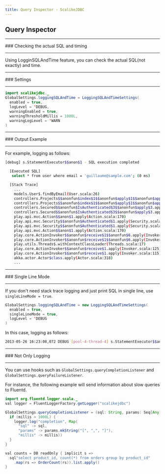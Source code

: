 ```yaml
---
title: Query Inspector - ScalikeJDBC
---
```


## Query Inspector

<hr/>
### Checking the actual SQL and timing
<hr/>

Using LogginSQLAndTime feature, you can check the actual SQL(not exactly) and time.

<hr/>
### Settings
<hr/>

```java
import scalikejdbc._
GlobalSettings.loggingSQLAndTime = LoggingSQLAndTimeSettings(
  enabled = true,
  logLevel = 'DEBUG,
  warningEnabled = true,
  warningThresholdMillis = 1000L,
  warningLogLevel = 'WARN
)
```

<hr/>
### Output Example
<hr/>

For example, logging as follows:

```sh
[debug] s.StatementExecutor$$anon$1 - SQL execution completed

  [Executed SQL]
   select * from user where email = 'guillaume@sample.com'; (0 ms)

  [Stack Trace]
    ...
    models.User$.findByEmail(User.scala:26)
    controllers.Projects$$anonfun$index$1$$anonfun$apply$1$$anonfun$apply$2.apply(Projects.scala:20)
    controllers.Projects$$anonfun$index$1$$anonfun$apply$1$$anonfun$apply$2.apply(Projects.scala:19)
    controllers.Secured$$anonfun$IsAuthenticated$3$$anonfun$apply$3.apply(Application.scala:88)
    controllers.Secured$$anonfun$IsAuthenticated$3$$anonfun$apply$3.apply(Application.scala:88)
    play.api.mvc.Action$$anon$1.apply(Action.scala:170)
    play.api.mvc.Security$$anonfun$Authenticated$1.apply(Security.scala:55)
    play.api.mvc.Security$$anonfun$Authenticated$1.apply(Security.scala:53)
    play.api.mvc.Action$$anon$1.apply(Action.scala:170)
    play.core.ActionInvoker$$anonfun$receive$1$$anonfun$6.apply(Invoker.scala:126)
    play.core.ActionInvoker$$anonfun$receive$1$$anonfun$6.apply(Invoker.scala:126)
    play.utils.Threads$.withContextClassLoader(Threads.scala:17)
    play.core.ActionInvoker$$anonfun$receive$1.apply(Invoker.scala:125)
    play.core.ActionInvoker$$anonfun$receive$1.apply(Invoker.scala:115)
    akka.actor.Actor$class.apply(Actor.scala:318)
    ...
```

<hr/>
### Single Line Mode
<hr/>

If you don't need stack trace logging and just print SQL in single line, use `singleLineMode = true`.

```java
GlobalSettings.loggingSQLAndTime = new LoggingSQLAndTimeSettings(
  enabled = true,
  singleLineMode = true,
  logLevel = 'DEBUG
)
```

In this case, logging as follows:

```sh
2013-05-26 16:23:08,072 DEBUG [pool-4-thread-4] s.StatementExecutor$$anon$1 [Log.scala:81] [SQL Execution] select * from user where email = 'guillaume@sample.com'; (0 ms)
```

<hr/>
### Not Only Logging
<hr/>

You can use hooks such as `GlobalSettings.queryCompletionListener` and `GlobalSettings.queryFailureListener`.

For instance, the following example will send information about slow queries to Fluentd.

```java
import org.fluentd.logger.scala._
val logger = FluentLoggerFactory.getLogger("scalikejdbc")

GlobalSettings.queryCompletionListener = (sql: String, params: Seq[Any], millis: Long) => {
  if (millis > 1000L) {
    logger.log("completion", Map(
      "sql" -> sql,
      "params" -> params.mkString("[", ",", "]"),
      "millis" -> millis))
  }
}

val counts = DB readOnly { implicit s =>
  sql"select product_id, count(*) from orders group by product_id"
    .map(rs => OrderCount(rs)).list.apply()
}
```

